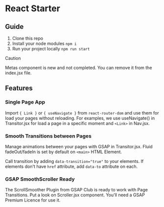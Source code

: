 # React Starter

## Guide
1. Clone this repo
1. Install your node modules `npm i`
2. Run your project locally `npm run start`


> [!CAUTION]  
> Metas component is new and not completed. You can remove it from the index.jsx file.

## Features

### Single Page App
Import `{ Link }` or `{ useNavigate }` from `react-router-dom` and use them for load your pages without reloading. For examples, we use useNavigate() in Transitor.jsx for load a page in a specific moment and `<Link>` in Nav.jsx.

### Smooth Transitions between Pages
Manage animations between your pages with GSAP in Transitor.jsx. Fluid fadeOut/fadeIn is set by default on `<main>` HTML Element.

Call transition by adding `data-transition="true"` to your elements. If elements don't have `href` attribute, add `data-to` attribute on each.


### GSAP SmoothScroller Ready
The ScrollSmoother Plugin from GSAP Club is ready to work with Page Transitions. Put a look on Scroller.jsx component. You'll need a GSAP Premium Licence for use it.